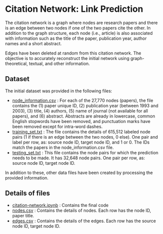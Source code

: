 # Citation Network: Link Prediction
The citation network is a graph where nodes are research papers and there is an edge between two nodes if one of the two papers cite the other. In addition to the graph structure, each node (i.e., article) is also associated with information such as the title of the paper, publication year, author names and a short abstract.

Edges have been deleted at random from this citation network. The objective is to accurately reconstruct the initial network using graph-theoretical, textual, and other information.

## Dataset
The initial dataset was provided in the following files:

- [node_information.csv](data/node_information.csv) : For each of the 27,770 nodes (papers), the file contains the (1) paper unique ID, (2) publication year (between 1993 and 2003), (3) title, (4) authors, (5) name of journal (not available for all papers), and (6) abstract. Abstracts are already in lowercase, common English stopwords have been removed, and punctuation marks have been removed except for intra-word dashes.
- [training_set.txt](data/training_set.txt) : The file contains the details of 615,512 labeled node pairs (1 if there is an edge between the two nodes, 0 else). One pair and label per row, as: source node ID, target node ID, and 1 or 0. The IDs match the papers in the node_information.csv file.
- [testing_set.txt](data/testing_set.txt) : This file contains the node pairs for which the prediction needs to be made. It has 32,648 node pairs. One pair per row, as: source node ID, target node ID.

In addition to these, other data files have been created by processing the provided information.

## Details of files

- [citation-network.ipynb](code/citation-network.ipynb) : Contains the final code
- [nodes.csv](data/nodes.csv) : Contains the details of nodes. Each row has the node ID, paper title.
- [edges.csv](data/edges.csv) : Contains the details of the edges. Each row has the source node ID, target node ID.